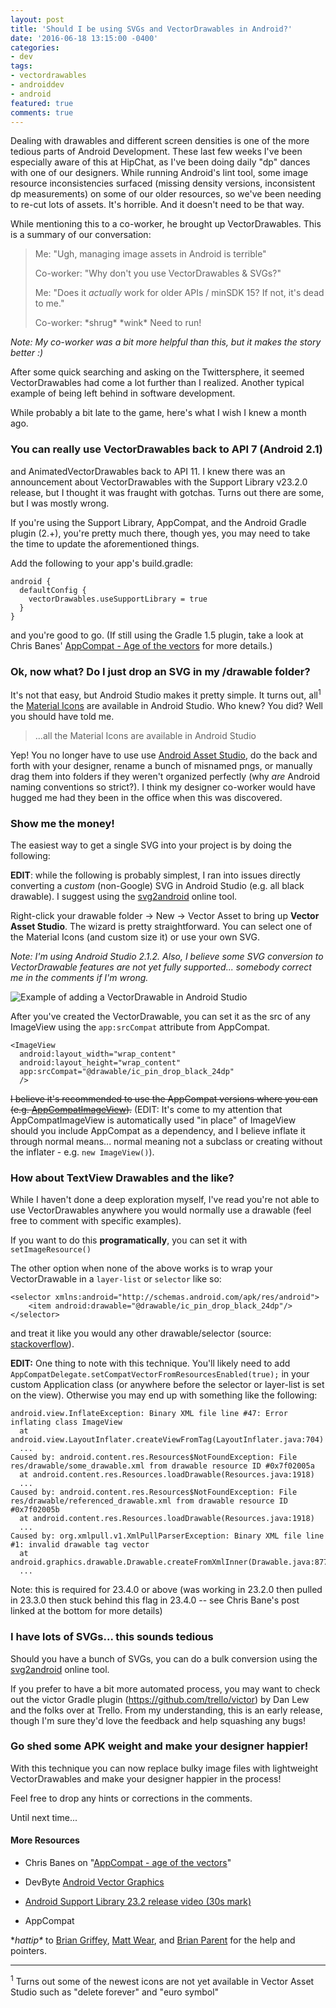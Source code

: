 ```yaml
---
layout: post
title: 'Should I be using SVGs and VectorDrawables in Android?'
date: '2016-06-18 13:15:00 -0400'
categories:
- dev
tags:
- vectordrawables
- androiddev
- android
featured: true
comments: true
---
```


Dealing with drawables and different screen densities is one of the more tedious parts of Android Development. These last few weeks I've been especially aware of this at HipChat, as I've been doing daily "dp" dances with one of our designers. While running Android's lint tool, some image resource inconsistencies surfaced (missing density versions, inconsistent dp measurements) on some of our older resources, so we've been needing to re-cut lots of assets. It's horrible. And it doesn't need to be that way.

<!--more-->

While mentioning this to a co-worker, he brought up VectorDrawables. This is a summary of our conversation:

> Me: "Ugh, managing image assets in Android is terrible"
>
> Co-worker: "Why don't you use VectorDrawables & SVGs?"
>
> Me: "Does it *actually* work for older APIs / minSDK 15? If not, it's dead to me."
>
> Co-worker: \*shrug\* \*wink\* Need to run!

*Note: My co-worker was a bit more helpful than this, but it makes the story better :)*

After some quick searching and asking on the Twittersphere, it seemed VectorDrawables had come a lot further than I realized. Another typical example of being left behind in software development.

While probably a bit late to the game, here's what I wish I knew a month ago.

### You can really use VectorDrawables back to API 7 (Android 2.1)

and AnimatedVectorDrawables back to API 11. I knew there was an announcement about VectorDrawables with the Support Library v23.2.0 release, but I thought it was fraught with gotchas. Turns out there are some, but I was mostly wrong.

If you're using the Support Library, AppCompat, and the Android Gradle plugin (2.+), you're pretty much there, though yes, you may need to take the time to update the aforementioned things.

Add the following to your app's build.gradle:

    android {
      defaultConfig {
        vectorDrawables.useSupportLibrary = true
      }
    }

and you're good to go. (If still using the Gradle 1.5 plugin, take a look at Chris Banes' [AppCompat - Age of the vectors](https://medium.com/@chrisbanes/appcompat-v23-2-age-of-the-vectors-91cbafa87c88) for more details.)

### Ok, now what? Do I just drop an SVG in my /drawable folder?

It's not that easy, but Android Studio makes it pretty simple. It turns out, all<sup>1</sup> the [Material Icons](https://design.google.com/icons/) are available in Android Studio. Who knew? You did? Well you should have told me.

> ...all the Material Icons are available in Android Studio

Yep! You no longer have to use use [Android Asset Studio](https://romannurik.github.io/AndroidAssetStudio/), do the back and forth with your designer, rename a bunch of misnamed pngs, or manually drag them into folders if they weren't organized perfectly (why *are* Android naming conventions so strict?). I think my designer co-worker would have hugged me had they been in the office when this was discovered.

### Show me the money!

The easiest way to get a single SVG into your project is by doing the following:

**EDIT**: while the following is probably simplest, I ran into issues directly converting a *custom* (non-Google) SVG in Android Studio (e.g. all black drawable). I suggest using the [svg2android](http://inloop.github.io/svg2android/) online tool.

Right-click your drawable folder -> New -> Vector Asset to bring up **Vector Asset Studio**. The wizard is pretty straightforward. You can select one of the Material Icons (and custom size it) or use your own SVG.

*Note: I'm using Android Studio 2.1.2. Also, I believe some SVG conversion to VectorDrawable features are not yet fully supported... somebody correct me in the comments if I'm wrong.*

![Example of adding a VectorDrawable in Android Studio](https://i.imgur.com/kNMHSM3.gif)

After you've created the VectorDrawable, you can set it as the src of any ImageView using the `app:srcCompat` attribute from AppCompat.

    <ImageView  
      android:layout_width="wrap_content"  
      android:layout_height="wrap_content"  
      app:srcCompat="@drawable/ic_pin_drop_black_24dp"
      />  

<s>I believe it's recommended to use the AppCompat versions where you can (e.g. [AppCompatImageView](https://developer.android.com/reference/android/support/v7/widget/AppCompatImageView.html)).</s> (EDIT: It's come to my attention that AppCompatImageView is automatically used "in place" of ImageView should you include AppCompat as a dependency, and I believe inflate it through normal means... normal meaning not a subclass or creating without the inflater - e.g. `new ImageView()`).

### How about TextView Drawables and the like?

While I haven't done a deep exploration myself, I've read you're not able to use VectorDrawables anywhere you would normally use a drawable (feel free to comment with specific examples).

If you want to do this **programatically**, you can set it with `setImageResource()`

The other option when none of the above works is to wrap your VectorDrawable in a `layer-list` or `selector` like so:

    <selector xmlns:android="http://schemas.android.com/apk/res/android">
        <item android:drawable="@drawable/ic_pin_drop_black_24dp"/>
    </selector>

and treat it like you would any other drawable/selector (source: [stackoverflow](http://stackoverflow.com/a/35800335/413254)).

**EDIT:** One thing to note with this technique. You'll likely need to add  `AppCompatDelegate.setCompatVectorFromResourcesEnabled(true);` in your custom Application class (or anywhere before the selector or layer-list is set on the view). Otherwise you may end up with something like the following:

```
android.view.InflateException: Binary XML file line #47: Error inflating class ImageView
  at android.view.LayoutInflater.createViewFromTag(LayoutInflater.java:704)
  ...
Caused by: android.content.res.Resources$NotFoundException: File res/drawable/some_drawable.xml from drawable resource ID #0x7f02005a
  at android.content.res.Resources.loadDrawable(Resources.java:1918)
  ...
Caused by: android.content.res.Resources$NotFoundException: File res/drawable/referenced_drawable.xml from drawable resource ID #0x7f02005b
  at android.content.res.Resources.loadDrawable(Resources.java:1918)
  ...
Caused by: org.xmlpull.v1.XmlPullParserException: Binary XML file line #1: invalid drawable tag vector
  at android.graphics.drawable.Drawable.createFromXmlInner(Drawable.java:877)
  ...
```

Note: this is required for 23.4.0 or above (was working in 23.2.0 then pulled in 23.3.0 then stuck behind this flag in 23.4.0 -- see Chris Bane's post linked at the bottom for more details)

### I have lots of SVGs... this sounds tedious

Should you have a bunch of SVGs, you can do a bulk conversion using the [svg2android](http://inloop.github.io/svg2android/) online tool.

If you prefer to have a bit more automated process, you may want to check out the victor Gradle plugin (https://github.com/trello/victor) by Dan Lew and the folks over at Trello. From my understanding, this is an early release, though I'm sure they'd love the feedback and help squashing any bugs!

### Go shed some APK weight and make your designer happier!

With this technique you can now replace bulky image files with lightweight VectorDrawables and make your designer happier in the process!

Feel free to drop any hints or corrections in the comments.

Until next time...

#### **More Resources**
* Chris Banes on "[AppCompat - age of the vectors](https://medium.com/@chrisbanes/appcompat-v23-2-age-of-the-vectors-91cbafa87c88#.7vzl3076t)"

* DevByte [Android Vector Graphics](https://www.youtube.com/watch?v=wlFVIIstKmA)

* [Android Support Library 23.2 release video (30s mark)](https://www.youtube.com/watch?v=7E2lNBM38IE&t=30s)

* AppCompat

\**hattip\** to [Brian Griffey](https://twitter.com/briangriffey), [Matt Wear](https://twitter.com/parallelcross), and [Brian Parent](https://twitter.com/brian_parent) for the help and pointers.

---
<sup>1</sup> Turns out some of the newest icons are not yet available in Vector Asset Studio such as "delete forever" and "euro symbol"
